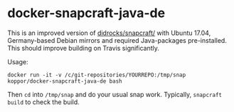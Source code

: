 # docker-snapcraft-java-de

This is an improved version of [didrocks/snapcraft/](https://hub.docker.com/r/didrocks/snapcraft/) with Ubuntu 17.04, Germany-based Debian mirrors and required Java-packages pre-installed.
This should improve building on Travis significantly.

Usage:

    docker run -it -v /c/git-repositories/YOURREPO:/tmp/snap koppor/docker-snapcraft-java-de bash

Then `cd` into `/tmp/snap` and do your usual snap work.
Typically, `snapcraft build` to check the build.
